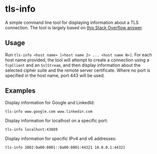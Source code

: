 ﻿# tls-info

A simple command line tool for displaying information about a TLS connection. The tool is largely based on [this Stack Overflow answer](https://stackoverflow.com/a/48675492). 


## Usage

Run `tls-info <host name> [<host name 2> ... <host name N>]`. For each host name provided, the tool will attempt to create a connection using a `TcpClient` and an `SslStream`, and then display information about the selected cipher suite and the remote server certificate. Where no port is specified in the host name, port 443 will be used.


## Examples

Display information for Google and LinkedId:

	tls-info www.google.com www.linkedin.com


Display information for localhost on a specific port:

	tls-info localhost:43889


Display information for specific IPv4 and v6 addresses:

	tls-info 2002:0a00:0001::0a00:0001:44321 10.0.0.1:44321
